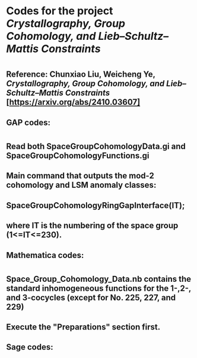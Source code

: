 # Codes for the project *Crystallography, Group Cohomology, and Lieb–Schultz–Mattis Constraints* 
# 
## Reference: Chunxiao Liu, Weicheng Ye, *Crystallography, Group Cohomology, and Lieb–Schultz–Mattis Constraints* [https://arxiv.org/abs/2410.03607]

## GAP codes: 
#
## Read both SpaceGroupCohomologyData.gi and SpaceGroupCohomologyFunctions.gi
## Main command that outputs the mod-2 cohomology and LSM anomaly classes:
## SpaceGroupCohomologyRingGapInterface(IT);
## where IT is the numbering of the space group (1<=IT<=230).

## Mathematica codes:
#
## Space_Group_Cohomology_Data.nb contains the standard inhomogeneous functions for the 1-,2-, and 3-cocycles (except for No. 225, 227, and 229)
## Execute the "Preparations" section first.

## Sage codes:
#
